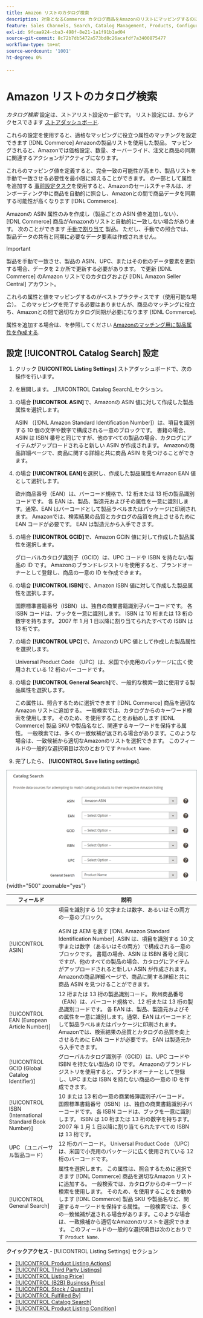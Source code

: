 ```yaml
---
title: Amazon リストのカタログ検索
description: 対象となるCommerce カタログ商品をAmazonのリストにマッピングするのに役立つ属性のマッチングを設定するには、カタログ検索設定を更新します。
feature: Sales Channels, Search, Catalog Management, Products, Configuration
exl-id: 9fcaa924-cba3-498f-8e21-1a1f91b1ad04
source-git-commit: 8c72b7db5472a573bd8c26acafdf7a3400875477
workflow-type: tm+mt
source-wordcount: '1001'
ht-degree: 0%

---
```


# Amazon リストのカタログ検索

_カタログ検索_ 設定は、ストアリスト設定の一部です。 リスト設定には、からアクセスできます [ストアダッシュボード](./amazon-store-dashboard.md).

これらの設定を使用すると、適格なマッピングに役立つ属性のマッチングを設定できます [!DNL Commerce] Amazonの製品リストを使用した製品。 マッピングされると、Amazonでは価格設定、数量、オーバーライド、注文と商品の同期に関連するアクションがアクティブになります。

これらのマッピング値を定義すると、完全一致の可能性が高まり、製品リストを手動で一致させる必要性を最小限に抑えることができます。 の一部として属性を追加する [事前設定タスク](./amazon-pre-setup-tasks.md)を使用すると、Amazonのセールスチャネルは、オンボーディング中に商品を自動的に照合し、Amazonとの間で商品データを同期する可能性が高くなります [!DNL Commerce].

Amazonの ASIN 属性のみを作成し（製品ごとの ASIN 値を追加しない）、 [!DNL Commerce] 商品がAmazonのリストと自動的に一致しない場合があります。 次のことができます [手動で割り当て](./creating-assigning-catalog-products.md) 製品。 ただし、手動での照合では、製品データの共有と同期に必要なデータ要素は作成されません。

>[!IMPORTANT]
>
>製品を手動で一致させ、製品の ASIN、UPC、またはその他のデータ要素を更新する場合、データを 2 か所で更新する必要があります。 で更新 [!DNL Commerce] のAmazon リストでのカタログおよび [!DNL Amazon Seller Central] アカウント。

これらの属性と値をマッピングするのがベストプラクティスです（使用可能な場合）。 このマッピングを完了する必要はありませんが、商品のマッチングに役立ち、Amazonとの間で適切なカタログ同期が必要になります [!DNL Commerce].

属性を追加する場合は、を参照してください [Amazonのマッチング用に製品属性を作成する](./ob-creating-magento-attributes.md).

## 設定 [!UICONTROL Catalog Search] 設定

1. クリック **[!UICONTROL Listing Settings]** ストアダッシュボードで、次の操作を行います。

1. を展開します。 _[!UICONTROL Catalog Search]_セクション。

1. の場合 **[!UICONTROL ASIN]**&#x200B;で、Amazonの ASIN 値に対して作成した製品属性を選択します。

   ASIN （[!DNL Amazon Standard Identification Number]）は、項目を識別する 10 個の文字や数字で構成される一意のブロックです。 書籍の場合、ASIN は ISBN 番号と同じですが、他のすべての製品の場合、カタログにアイテムがアップロードされると新しい ASIN が作成されます。 Amazonの商品詳細ページで、商品に関する詳細と共に商品 ASIN を見つけることができます。

1. の場合 **[!UICONTROL EAN]**&#x200B;を選択し、作成した製品属性をAmazon EAN 値として選択します。

   欧州商品番号（EAN）は、バーコード規格で、12 桁または 13 桁の製品識別コードです。 各 EAN は、製品、製造元およびその属性を一意に識別します。通常、EAN はバーコードとして製品ラベルまたはパッケージに印刷されます。 Amazonでは、検索結果の品質とカタログの品質を向上させるために EAN コードが必要です。 EAN は製造元から入手できます。

1. の場合 **[!UICONTROL GCID]**&#x200B;で、Amazon GCIN 値に対して作成した製品属性を選択します。

   グローバルカタログ識別子（GCID）は、UPC コードや ISBN を持たない製品の ID です。 Amazonのブランドレジストリを使用すると、ブランドオーナーとして登録し、商品の一意の ID を作成できます。

1. の場合 **[!UICONTROL ISBN]**&#x200B;で、Amazon ISBN 値に対して作成した製品属性を選択します。

   国際標準書籍番号（ISBN）は、独自の商業書籍識別子バーコードです。 各 ISBN コードは、ブックを一意に識別します。 ISBN は 10 桁または 13 桁の数字を持ちます。 2007 年 1 月 1 日以降に割り当てられたすべての ISBN は 13 桁です。

1. の場合 **[!UICONTROL UPC]**&#x200B;で、Amazonの UPC 値として作成した製品属性を選択します。

   Universal Product Code （UPC）は、米国で小売用のパッケージに広く使用されている 12 桁のバーコードです。

1. の場合 **[!UICONTROL General Search]**&#x200B;で、一般的な検索一致に使用する製品属性を選択します。

   この属性は、照合するために選択できます [!DNL Commerce] 商品を適切なAmazon リストに追加する。 一般検索では、カタログからのキーワード検索を使用します。 そのため、を使用することをお勧めします [!DNL Commerce] 製品 SKU や製品名など、関連するキーワードを保持する属性。 一般検索では、多くの一致候補が返される場合があります。このような場合は、一致候補から適切なAmazonのリストを選択できます。 このフィールドの一般的な選択項目は次のとおりです `Product Name`.

1. 完了したら、 **[!UICONTROL Save listing settings]**.

![カタログ検索](assets/amazon-catalog-search.png){width="500" zoomable="yes"}

| フィールド | 説明 |
|--------------------------------------------------------|--------------------------------------------------------------------------------------------------------------------------------------------------------------------------------------------------------------------------------------------------------------------------------------------------------------------------------------------------------------------------------------------------------------------------------------------------------------------------------------------------------------------------------------|
| [!UICONTROL ASIN] | 項目を識別する 10 文字または数字、あるいはその両方の一意のブロック。<br><br>ASIN は AEM を表す [!DNL Amazon Standard Identification Number]. ASIN は、項目を識別する 10 文字または数字（あるいはその両方）で構成される一意のブロックです。 書籍の場合、ASIN は ISBN 番号と同じですが、他のすべての製品の場合、カタログにアイテムがアップロードされると新しい ASIN が作成されます。 Amazonの商品詳細ページで、商品に関する詳細と共に商品 ASIN を見つけることができます。 |
| [!UICONTROL EAN (European Article Number)] | 12 桁または 13 桁の製品識別コード。 欧州商品番号（EAN）は、バーコード規格で、12 桁または 13 桁の製品識別コードです。 各 EAN は、製品、製造元およびその属性を一意に識別します。通常、EAN はバーコードとして製品ラベルまたはパッケージに印刷されます。 Amazonでは、検索結果の品質とカタログの品質を向上させるために EAN コードが必要です。 EAN は製造元から入手できます。 |
| [!UICONTROL GCID (Global Catalog Identifier)] | グローバルカタログ識別子（GCID）は、UPC コードや ISBN を持たない製品の ID です。 Amazonのブランドレジストリを使用すると、ブランドオーナーとして登録し、UPC または ISBN を持たない商品の一意の ID を作成できます。 |
| [!UICONTROL ISBN (International Standard Book Number)] | 10 または 13 桁の一意の商業帳簿識別子バーコード。 国際標準書籍番号（ISBN）は、独自の商業書籍識別子バーコードです。 各 ISBN コードは、ブックを一意に識別します。 ISBN は 10 桁または 13 桁の数字を持ちます。 2007 年 1 月 1 日以降に割り当てられたすべての ISBN は 13 桁です。 |
| UPC （ユニバーサル製品コード） | 12 桁のバーコード。 Universal Product Code （UPC）は、米国で小売用のパッケージに広く使用されている 12 桁のバーコードです。 |
| [!UICONTROL General Search] | 属性を選択します。 この属性は、照合するために選択できます [!DNL Commerce] 商品を適切なAmazon リストに追加する。 一般検索では、カタログからのキーワード検索を使用します。 そのため、を使用することをお勧めします [!DNL Commerce] 製品 SKU や製品名など、関連するキーワードを保持する属性。 一般検索では、多くの一致候補が返される場合があります。このような場合は、一致候補から適切なAmazonのリストを選択できます。 このフィールドの一般的な選択項目は次のとおりです `Product Name`. |

**クイックアクセス** - [!UICONTROL Listing Settings] セクション

- [[!UICONTROL Product Listing Actions]](./product-listing-actions.md)
- [[!UICONTROL Third Party Listings]](./third-party-listing-settings.md)
- [[!UICONTROL Listing Price]](./listing-price.md)
- [[!UICONTROL (B2B) Business Price]](./business-pricing.md)
- [[!UICONTROL Stock / Quantity]](./stock-quantity.md)
- [[!UICONTROL Fulfilled By]](./fulfilled-by.md)
- [[!UICONTROL Catalog Search]](./catalog-search.md)
- [[!UICONTROL Product Listing Condition]](./product-listing-condition.md)
